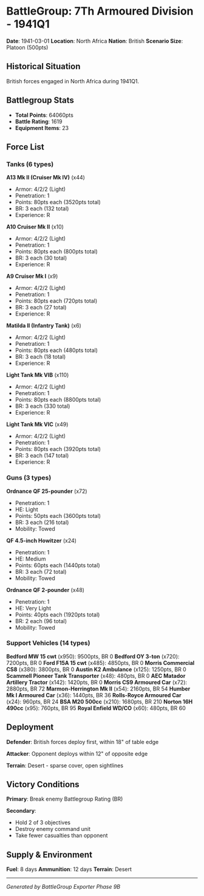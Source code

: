 # BattleGroup: 7Th Armoured Division - 1941Q1

**Date**: 1941-03-01
**Location**: North Africa
**Nation**: British
**Scenario Size**: Platoon (500pts)

## Historical Situation

British forces engaged in North Africa during 1941Q1.

## Battlegroup Stats

- **Total Points**: 64060pts
- **Battle Rating**: 1619
- **Equipment Items**: 23

## Force List

### Tanks (6 types)

**A13 Mk II (Cruiser Mk IV)** (x44)
- Armor: 4/2/2 (Light)
- Penetration: 1
- Points: 80pts each (3520pts total)
- BR: 3 each (132 total)
- Experience: R

**A10 Cruiser Mk II** (x10)
- Armor: 4/2/2 (Light)
- Penetration: 1
- Points: 80pts each (800pts total)
- BR: 3 each (30 total)
- Experience: R

**A9 Cruiser Mk I** (x9)
- Armor: 4/2/2 (Light)
- Penetration: 1
- Points: 80pts each (720pts total)
- BR: 3 each (27 total)
- Experience: R

**Matilda II (Infantry Tank)** (x6)
- Armor: 4/2/2 (Light)
- Penetration: 1
- Points: 80pts each (480pts total)
- BR: 3 each (18 total)
- Experience: R

**Light Tank Mk VIB** (x110)
- Armor: 4/2/2 (Light)
- Penetration: 1
- Points: 80pts each (8800pts total)
- BR: 3 each (330 total)
- Experience: R

**Light Tank Mk VIC** (x49)
- Armor: 4/2/2 (Light)
- Penetration: 1
- Points: 80pts each (3920pts total)
- BR: 3 each (147 total)
- Experience: R

### Guns (3 types)

**Ordnance QF 25-pounder** (x72)
- Penetration: 1
- HE: Light
- Points: 50pts each (3600pts total)
- BR: 3 each (216 total)
- Mobility: Towed

**QF 4.5-inch Howitzer** (x24)
- Penetration: 1
- HE: Medium
- Points: 60pts each (1440pts total)
- BR: 3 each (72 total)
- Mobility: Towed

**Ordnance QF 2-pounder** (x48)
- Penetration: 1
- HE: Very Light
- Points: 40pts each (1920pts total)
- BR: 2 each (96 total)
- Mobility: Towed

### Support Vehicles (14 types)

**Bedford MW 15 cwt** (x950): 9500pts, BR 0
**Bedford OY 3-ton** (x720): 7200pts, BR 0
**Ford F15A 15 cwt** (x485): 4850pts, BR 0
**Morris Commercial CS8** (x380): 3800pts, BR 0
**Austin K2 Ambulance** (x125): 1250pts, BR 0
**Scammell Pioneer Tank Transporter** (x48): 480pts, BR 0
**AEC Matador Artillery Tractor** (x142): 1420pts, BR 0
**Morris CS9 Armoured Car** (x72): 2880pts, BR 72
**Marmon-Herrington Mk II** (x54): 2160pts, BR 54
**Humber Mk I Armoured Car** (x36): 1440pts, BR 36
**Rolls-Royce Armoured Car** (x24): 960pts, BR 24
**BSA M20 500cc** (x210): 1680pts, BR 210
**Norton 16H 490cc** (x95): 760pts, BR 95
**Royal Enfield WD/CO** (x60): 480pts, BR 60

## Deployment

**Defender**: British forces deploy first, within 18" of table edge

**Attacker**: Opponent deploys within 12" of opposite edge

**Terrain**: Desert - sparse cover, open sightlines

## Victory Conditions

**Primary**: Break enemy Battlegroup Rating (BR)

**Secondary**:
- Hold 2 of 3 objectives
- Destroy enemy command unit
- Take fewer casualties than opponent

## Supply & Environment

**Fuel**: 8 days
**Ammunition**: 12 days
**Terrain**: Desert

---

*Generated by BattleGroup Exporter Phase 9B*
